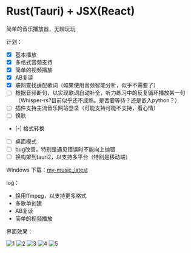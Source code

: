 # Rust(Tauri) + JSX(React)

简单的音乐播放器，无聊玩玩

计划：
- [x] 基本播放
- [x] 多格式音频支持
- [x] 简单的视频播放
- [x] AB复读
- [x] 联网查找适配歌词（如果使用音频智能分析，似乎不需要了）
- [ ] 根据音频断句，以实现歌词自动补全，听力练习中的反复循环播放某一句（Whisper-rs?目前似乎还不成熟。是否要等待？还是嵌入python？）
- [ ] 插件支持主流音乐网站登录（可能支持可能不支持，看心情）
- [ ] 换肤
- [-] 格式转换
- [ ] 桌面模式
- [ ] bug改善，特别是遇见错误时不能向上抛错
- [ ] 换构架到tauri2，以支持多平台（特别是移动端）

Windows 下载：[my-music_latest](https://github.com/hellolio/my_music/releases)

log：
- 换用ffmpeg，以支持更多格式
- 多歌单创建
- AB复读
- 简单的视频播放


界面效果：

![1](markdown/mobile1.png)
![2](markdown/mobile2.png)
![3](markdown/mobile3.png)
![4](markdown/pc1.png)
![5](markdown/pc2.png)
